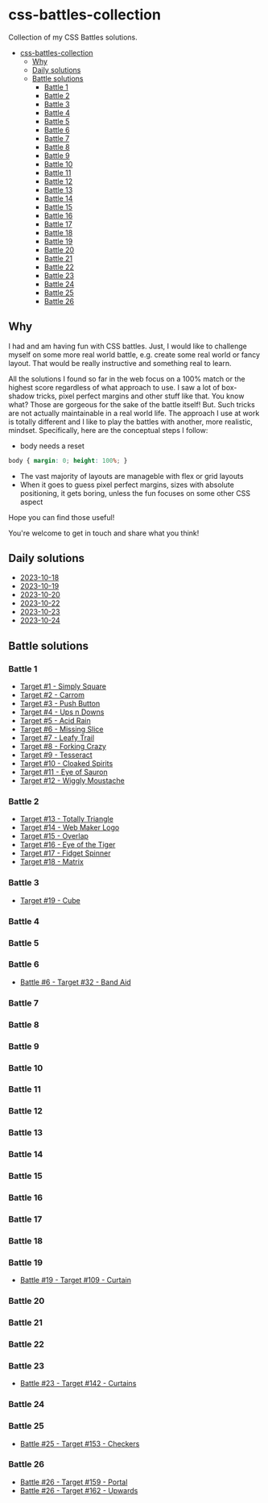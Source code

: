 # css-battles-collection

Collection of my CSS Battles solutions.

- [css-battles-collection](#css-battles-collection)
  - [Why](#why)
  - [Daily solutions](#daily-solutions)
  - [Battle solutions](#battle-solutions)
    - [Battle 1](#battle-1)
    - [Battle 2](#battle-2)
    - [Battle 3](#battle-3)
    - [Battle 4](#battle-4)
    - [Battle 5](#battle-5)
    - [Battle 6](#battle-6)
    - [Battle 7](#battle-7)
    - [Battle 8](#battle-8)
    - [Battle 9](#battle-9)
    - [Battle 10](#battle-10)
    - [Battle 11](#battle-11)
    - [Battle 12](#battle-12)
    - [Battle 13](#battle-13)
    - [Battle 14](#battle-14)
    - [Battle 15](#battle-15)
    - [Battle 16](#battle-16)
    - [Battle 17](#battle-17)
    - [Battle 18](#battle-18)
    - [Battle 19](#battle-19)
    - [Battle 20](#battle-20)
    - [Battle 21](#battle-21)
    - [Battle 22](#battle-22)
    - [Battle 23](#battle-23)
    - [Battle 24](#battle-24)
    - [Battle 25](#battle-25)
    - [Battle 26](#battle-26)

## Why

I had and am having fun with CSS battles. Just, I would like to challenge myself on some more real world battle, e.g. create some real world or fancy layout. That would be really instructive and something real to learn.

All the solutions I found so far in the web focus on a 100% match or the highest score regardless of what approach to use. I saw a lot of box-shadow tricks, pixel perfect margins and other stuff like that.
You know what? Those are gorgeous for the sake of the battle itself!
But.
Such tricks are not actually maintainable in a real world life. The approach I use at work is totally different and I like to play the battles with another, more realistic, mindset.
Specifically, here are the conceptual steps I follow:

- body needs a reset

```css
body { margin: 0; height: 100%; }
```

- The vast majority of layouts are manageble with flex or grid layouts
- When it goes to guess pixel perfect margins, sizes with absolute positioning, it gets boring, unless the fun focuses on some other CSS aspect

Hope you can find those useful!

You're welcome to get in touch and share what you think!

## Daily solutions

- [2023-10-18](./daily/2023-10-18.md)
- [2023-10-19](./daily/2023-10-19.md)
- [2023-10-20](./daily/2023-10-20.md)
- [2023-10-22](./daily/2023-10-22.md)
- [2023-10-23](./daily/2023-10-23.md)
- [2023-10-24](./daily/2023-10-24.md)

## Battle solutions

### Battle 1

- [Target #1 - Simply Square](./battles/1.md)
- [Target #2 - Carrom](./battles/2.md)
- [Target #3 - Push Button](./battles/3.md)
- [Target #4 - Ups n Downs](./battles/4.md)
- [Target #5 - Acid Rain](./battles/5.md)
- [Target #6 - Missing Slice](./battles/6.md)
- [Target #7 - Leafy Trail](./battles/7.md)
- [Target #8 - Forking Crazy](./battles/8.md)
- [Target #9 - Tesseract](./battles/9.md)
- [Target #10 - Cloaked Spirits](./battles/10.md)
- [Target #11 - Eye of Sauron](./battles/11.md)
- [Target #12 - Wiggly Moustache](./battles/12.md)

### Battle 2

- [Target #13 - Totally Triangle](./battles/13.md)
- [Target #14 - Web Maker Logo](./battles/14.md)
- [Target #15 - Overlap](./battles/15.md)
- [Target #16 - Eye of the Tiger](./battles/16.md)
- [Target #17 - Fidget Spinner](./battles/17.md)
- [Target #18 - Matrix](./battles/18.md)

### Battle 3

- [Target #19 - Cube](./battles/19.md)

### Battle 4

### Battle 5

### Battle 6

- [Battle #6 - Target #32 - Band Aid](./battles/32.md)

### Battle 7

### Battle 8

### Battle 9

### Battle 10

### Battle 11

### Battle 12

### Battle 13

### Battle 14

### Battle 15

### Battle 16

### Battle 17

### Battle 18

### Battle 19

- [Battle #19 - Target #109 - Curtain](./battles/109.md)

### Battle 20

### Battle 21

### Battle 22

### Battle 23

- [Battle #23 - Target #142 - Curtains](./battles/142.md)

### Battle 24

### Battle 25

- [Battle #25 - Target #153 - Checkers](./battles/153.md)

### Battle 26

- [Battle #26 - Target #159 - Portal](./battles/159.md)
- [Battle #26 - Target #162 - Upwards](./battles/162.md)
